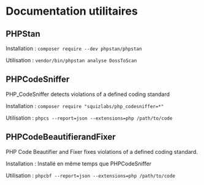 # Documentation utilitaires

## PHPStan


Installation : 
`composer require --dev phpstan/phpstan`

Utilisation : 
`vendor/bin/phpstan analyse DossToScan`

## PHPCodeSniffer
PHP_CodeSniffer detects violations of a defined coding standard

Installation : 
`composer require "squizlabs/php_codesniffer=*"`

Utilisation : 
`phpcs --report=json --extensions=php /path/to/code`

## PHPCodeBeautifierandFixer
PHP Code Beautifier and Fixer fixes violations of a defined coding standard.

Installation : 
Installé en même temps que PHPCodeSniffer

Utilisation : 
`phpcbf --report=json --extensions=php /path/to/code`
